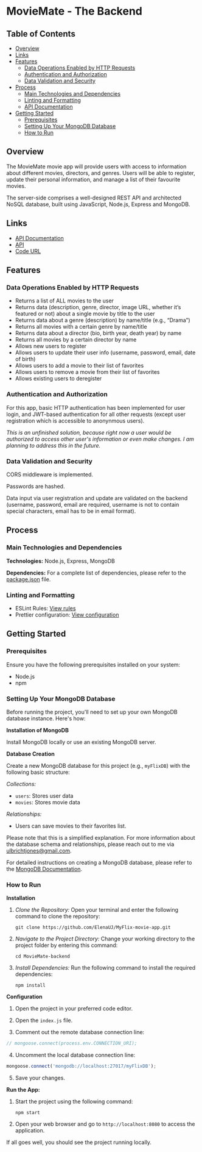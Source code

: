 # MovieMate - The Backend

## Table of Contents

- [Overview](#overview)
- [Links](#links)
- [Features](#features)
  - [Data Operations Enabled by HTTP Requests](#data-operations-enabled-by-http-requests)
  - [Authentication and Authorization](#authentication-and-authorization)
  - [Data Validation and Security](#data-validation-and-security)
- [Process](#process)
  - [Main Technologies and Dependencies](#main-technologies-and-dependencies)
  - [Linting and Formatting](#linting-and-formatting)
  - [API Documentation](#api-documentation)
- [Getting Started](#getting-started)
  - [Prerequisites](#prerequisites)
  - [Setting Up Your MongoDB Database](#setting-up-your-mongodb-database)
  - [How to Run](#how-to-run)

## Overview

The MovieMate movie app will provide users with access to information about different movies, directors, and genres. Users will be able to register, update their personal information, and manage a list of their favourite movies.

The server-side comprises a well-designed REST API and architected NoSQL database, built using JavaScript, Node.js, Express and MongoDB.

## Links

- [API Documentation](https://myflix-movie-app-elenauj.onrender.com/documentation.html)
- [API](https://myflix-movie-app-elenauj.onrender.com/)
- [Code URL](https://github.com/ElenaUJ/MyFlix-movie-app)

## Features

### Data Operations Enabled by HTTP Requests

- Returns a list of ALL movies to the user
- Returns data (description, genre, director, image URL, whether it’s featured or not) about a single movie by title to the user
- Returns data about a genre (description) by name/title (e.g., “Drama”)
- Returns all movies with a certain genre by name/title
- Returns data about a director (bio, birth year, death year) by name
- Returns all movies by a certain director by name
- Allows new users to register
- Allows users to update their user info (username, password, email, date of birth)
- Allows users to add a movie to their list of favorites
- Allows users to remove a movie from their list of favorites
- Allows existing users to deregister

### Authentication and Authorization

For this app, basic HTTP authentication has been implemented for user login, and JWT-based authentication for all other requests (except user registration which is accessible to anonynmous users).

_This is an unfinished solution, because right now a user would be authorized to access other user's information or even make changes. I am planning to address this in the future._

### Data Validation and Security

CORS middleware is implemented.

Passwords are hashed.

Data input via user registration and update are validated on the backend (username, password, email are required, username is not to contain special characters, email has to be in email format).

## Process

### Main Technologies and Dependencies

**Technologies:** Node.js, Express, MongoDB

**Dependencies:** For a complete list of dependencies, please refer to the [package.json](./package.json) file.

### Linting and Formatting

- ESLint Rules: [View rules](https://github.com/mydea/simple-pokedex-app/blob/master/.eslintrc)
- Prettier configuration: [View configuration](https://stackoverflow.com/questions/55430906/prettier-single-quote-for-javascript-and-json-double-quote-for-html-sass-and-c)

## Getting Started

### Prerequisites

Ensure you have the following prerequisites installed on your system:

- Node.js
- npm

### Setting Up Your MongoDB Database

Before running the project, you'll need to set up your own MongoDB database instance. Here's how:

**Installation of MongoDB**

Install MongoDB locally or use an existing MongoDB server.

**Database Creation**

Create a new MongoDB database for this project (e.g., `myFlixDB`) with the following basic structure:

_Collections:_

- `users`: Stores user data
- `movies`: Stores movie data

_Relationships:_

- Users can save movies to their favorites list.

Please note that this is a simplified explanation. For more information about the database schema and relationships, please reach out to me via ulbrichtjones@gmail.com.

For detailed instructions on creating a MongoDB database, please refer to the [MongoDB Documentation](https://docs.mongodb.com/manual/administration/install-community/).

### How to Run

**Installation**

1. _Clone the Repository:_
   Open your terminal and enter the following command to clone the repository:

   `git clone https://github.com/ElenaUJ/MyFlix-movie-app.git`

2. _Navigate to the Project Directory:_
   Change your working directory to the project folder by entering this command:

   `cd MovieMate-backend`

3. _Install Dependencies:_
   Run the following command to install the required dependencies:

   `npm install`

**Configuration**

1. Open the project in your preferred code editor.

2. Open the `index.js` file.

3. Comment out the remote database connection line:

```js
// mongoose.connect(process.env.CONNECTION_URI);
```

4. Uncomment the local database connection line:

```js
mongoose.connect('mongodb://localhost:27017/myFlixDB');
```

5. Save your changes.

**Run the App:**

1. Start the project using the following command:

   `npm start`

2. Open your web browser and go to `http://localhost:8080` to access the application.

If all goes well, you should see the project running locally.
